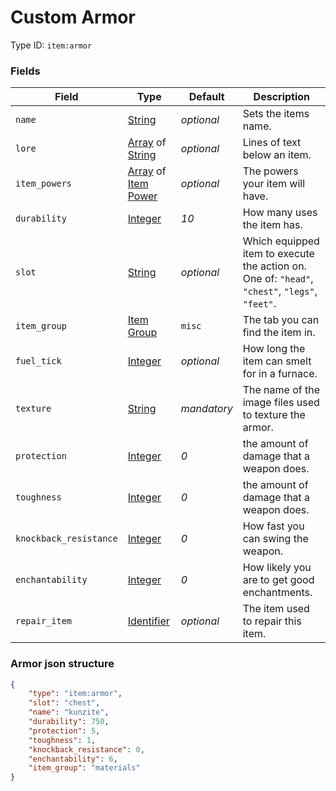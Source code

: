 # Custom Armor

Type ID: `item:armor`

### Fields

   Field   | Type | Default | Description
-----------|------|---------|-------------
`name` | [String](../data_types/string.md) | *optional* | Sets the items name.
`lore` | [Array](../data_types/array.md) of [String](../data_types/string.md) | *optional* | Lines of text below an item.
`item_powers` | [Array](../data_types/array.md) of [Item Power](../data_types/item_power.md) | *optional* | The powers your item will have.
`durability` | [Integer](../data_types/integer.md) | *10* | How many uses the item has.
`slot` | [String](../data_types/string.md) | *optional* | Which equipped item to execute the action on. One of: `"head"`, `"chest"`, `"legs"`, `"feet"`.
`item_group`| [Item Group](../data_types/item_groups.md) | `misc` | The tab you can find the item in.
`fuel_tick` | [Integer](../data_types/integer.md) | *optional* | How long the item can smelt for in a furnace.
`texture` | [String](../data_types/string.md) | *mandatory* | The name of the image files used to texture the armor.
`protection` | [Integer](../data_types/integer.md) | *0* | the amount of damage that a weapon does.
`toughness` | [Integer](../data_types/integer.md) | *0* | the amount of damage that a weapon does.
`knockback_resistance` | [Integer](../data_types/integer.md) | *0* | How fast you can swing the weapon.
`enchantability` | [Integer](../data_types/integer.md) | *0* | How likely you are to get good enchantments.
`repair_item` | [Identifier](../data_types/identifier.md) | *optional* | The item used to repair this item.

### Armor json structure

```json
{
	"type": "item:armor",
	"slot": "chest",
	"name": "kunzite",
	"durability": 750,
	"protection": 5,
	"toughness": 1,
	"knockback_resistance": 0,
	"enchantability": 6,
	"item_group": "materials"
}
```
